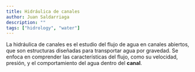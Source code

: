 ```yaml
---
title: Hidráulica de canales
author: Juan Saldarriaga
description: ""
tags: ["hidrology", "water"]
---
```


La hidráulica de canales es el estudio del flujo de agua en canales abiertos, que son estructuras diseñadas para transportar agua por gravedad. Se enfoca en comprender las características del flujo, como su velocidad, presión, y el comportamiento del agua dentro del **canal**.
